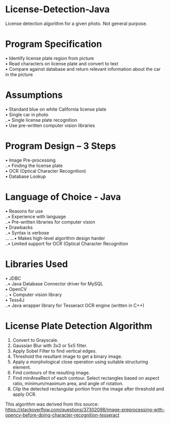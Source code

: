 # License-Detection-Java
License detection algorithm for a given photo. Not general purpose. 

# Program Specification

• Identify license plate region from picture  <br />
• Read characters on license plate and convert to text  <br />
• Compare against database and return relevant information about the car in the picture  <br />

# Assumptions

• Standard blue on white California license plate <br />
• Single car in photo  <br />
    ..• Single license plate recognition  <br />
• Use pre-written computer vision libraries  <br />

# Program Design – 3 Steps  

• Image Pre-processing  <br />
    ..• Finding the license plate  <br />
• OCR (Optical Character Recognition)  <br />
• Database Lookup  <br />

# Language of Choice - Java

• Reasons for use  <br />
    ..• Experience with language   <br />
    ..• Pre-written libraries for computer vision  <br />
• Drawbacks  <br />
    ..• Syntax is verbose  <br />
        ... ...• Makes high-level algorithm design harder <br />
    ..• Limited support for OCR (Optical Character Recognition <br />

# Libraries Used

• JDBC <br />
    ..• Java Database Connector driver for MySQL <br />
• OpenCV <br />
   .. • Computer vision library  <br />
• Tess4J  <br />
    ..• Java wrapper library for Tesseract OCR engine (written in C++)  <br />
    
# License Plate Detection Algorithm

1. Convert to Grayscale.
2. Gaussian Blur with 3x3 or 5x5 filter.
3. Apply Sobel Filter to find vertical edges.
4. Threshold the resultant image to get a binary image.
5. Apply a morphological close operation using suitable structuring element.
6. Find contours of the resulting image.
7. Find minAreaRect of each contour. Select rectangles based on aspect ratio, minimum/maximum area, and angle of rotation.
8. Clip the detected rectangular portion from the image after threshold and apply OCR.


This algorithm was derived from this source: https://stackoverflow.com/questions/37302098/image-preprocessing-with-opencv-before-doing-character-recognition-tesseract
